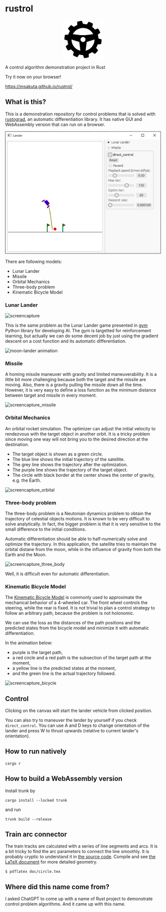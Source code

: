 # rustrol

<p align="center">
    <img width="128" src="assets/icon_ios_touch_192.png" alt="rustrol icon">
</p>

A control algorithm demonstration project in Rust

Try it now on your browser!

https://msakuta.github.io/rustrol/


## What is this?

This is a demonstration repository for control problems that is solved with [rustograd](https://github.com/msakuta/rustograd), an automatic differentiation library.
It has native GUI and WebAssembly version that can run on a browser.

![screenshot](images/screenshot.png)

There are following models:

* Lunar Lander
* Missile
* Orbital Mechanics
* Three-body problem
* Kinematic Bicycle Model

### Lunar Lander

![screencapture](images/screencapture.gif)

This is the same problem as the Lunar Lander game presented in [gym](https://www.gymlibrary.dev/content/basic_usage/) Python library for developing AI.
The gym is targetted for reinforcement learning, but actually we can do some decent job by just using the gradient descent on a cost function and its automatic differentiation.

![moon-lander animation](https://user-images.githubusercontent.com/15806078/153222406-af5ce6f0-4696-4a24-a683-46ad4939170c.gif)


### Missile

A homing missile maneuver with gravity and limited maneuverability.
It is a little bit more challenging because both the target and the missile are moving.
Also, there is a gravity pulling the missile down all the time.
However, it is very easy to define a loss function as the minimum distance between target and missile in every moment.

![screencapture_missile](images/screencapture_missile.gif)


### Orbital Mechanics

An orbital rocket simulation.
The optimizer can adjust the initial velocity to rendezvous with the target object in another orbit.
It is a tricky problem since moving one way will not bring you to the desired direction at the destination.

* The target object is shown as a green circle.
* The blue line shows the initial trajectory of the satellite.
* The grey line shows the trajectory after the optimization.
* The purple line shows the trajectory of the target object.
* The circle with black border at the center shows the center of gravity, e.g. the Earth.

![screencapture_orbital](images/screencapture_orbital.gif)


### Three-body problem

The three-body problem is a Neutonian dynamics problem to obtain the trajectory of celestial objects motions.
It is known to be very difficult to solve analytically.
In fact, the bigger problem is that it is very sensitive to the small difference to the initial conditions.

Automatic differentiation should be able to half-numerically solve and optimize the trajectory.
In this application, the satellite tries to maintain the orbital distane from the moon, while in the influence of gravity from both the Earth and the Moon.

![screencapture_three_body](images/three-body.gif)

Well, it is difficult even for automatic differentiation.


### Kinematic Bicycle Model

The [Kinematic Bicycle Model](https://dingyan89.medium.com/simple-understanding-of-kinematic-bicycle-model-81cac6420357) is commonly used to approximate the mechanical behavior of a 4-wheeled car.
The front wheel controls the steering, while the rear is fixed.
It is not trivial to plan a control strategy to follow an arbitrary path, because the problem is not holonomic.

We can use the loss as the distances of the path positions and the predicted states from the bicycle model and minimize it with automatic differentiation.

In the animation below:

* purple is the target path,
* a red circle and a red path is the subsection of the target path at the moment,
* a yellow line is the predicted states at the moment,
* and the green line is the actual trajectory followed.

![screencapture_bicycle](images/screencapture_bicycle.gif)


## Control

Clicking on the canvas will start the lander vehicle from clicked position.

You can also try to maneuver the lander by yourself if you check `direct_control`.
You can use A and D keys to change orientation of the lander and press W to thrust upwards (relative to current lander's orientation).


## How to run natively

```
cargo r
```


## How to build a WebAssembly version

Install trunk by 

```
cargo install --locked trunk
```

and run

```
trunk build --release
```


## Train arc connector

The train tracks are calculated with a series of line segments and arcs.
It is a bit tricky to find the arc parameters to connect the line smoothly.
It is probably cryptic to understand it in [the source code](src/models/train.rs).
Compile and see [the LaTeX document](doc/circle.tex) for more detailed geometry.

```
$ pdflatex doc/circle.tex
```


## Where did this name come from?

I asked ChatGPT to come up with a name of Rust project to demonstrate control problem algorithms.
And it came up with this name.
